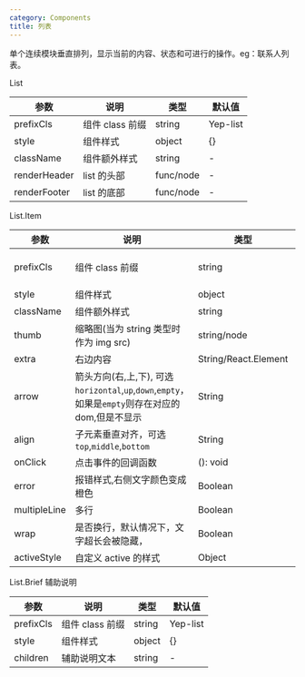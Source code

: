 ```yaml
---
category: Components
title: 列表
---
```


单个连续模块垂直排列，显示当前的内容、状态和可进行的操作。eg：联系人列表。

<DEMO>

List

| 参数         | 说明            | 类型      | 默认值   |
| ------------ | --------------- | --------- | -------- |
| prefixCls    | 组件 class 前缀 | string    | Yep-list |
| style        | 组件样式        | object    | {}       |
| className    | 组件额外样式    | string    | -        |
| renderHeader | list 的头部     | func/node | -        |
| renderFooter | list 的底部     | func/node | -        |

List.Item

| 参数         | 说明                                                                                               | 类型                 | 默认值        |
| ------------ | -------------------------------------------------------------------------------------------------- | -------------------- | ------------- |
| prefixCls    | 组件 class 前缀                                                                                    | string               | Yep-list-item |
| style        | 组件样式                                                                                           | object               | {}            |
| className    | 组件额外样式                                                                                       | string               | -             |
| thumb        | 缩略图(当为 string 类型时作为 img src)                                                             | string/node          | -             |
| extra        | 右边内容                                                                                           | String/React.Element | 无            |
| arrow        | 箭头方向(右,上,下), 可选`horizontal`,`up`,`down`,`empty`，如果是`empty`则存在对应的 dom,但是不显示 | String               | 无            |
| align        | 子元素垂直对齐，可选`top`,`middle`,`bottom`                                                        | String               | `middle`      |
| onClick      | 点击事件的回调函数                                                                                 | (): void             | 无            |
| error        | 报错样式,右侧文字颜色变成橙色                                                                      | Boolean              | `false`       |
| multipleLine | 多行                                                                                               | Boolean              | `false`       |
| wrap         | 是否换行，默认情况下，文字超长会被隐藏，                                                           | Boolean              | `false`       |
| activeStyle  | 自定义 active 的样式                                                                               | Object               | -             |

List.Brief 辅助说明

| 参数      | 说明            | 类型   | 默认值   |
| --------- | --------------- | ------ | -------- |
| prefixCls | 组件 class 前缀 | string | Yep-list |
| style     | 组件样式        | object | {}       |
| children  | 辅助说明文本    | string | -        |
